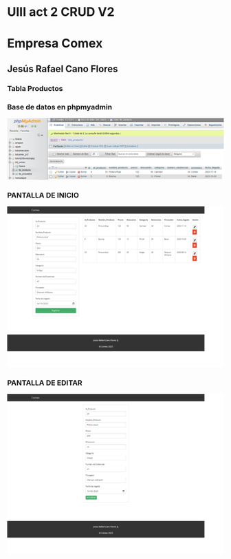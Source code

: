 # UIII  act 2 CRUD V2

# Empresa Comex

## Jesús Rafael Cano Flores

### Tabla Productos

### Base de datos en phpmyadmin

![BASE DE DATOS](https://github.com/JesusRafaelCanoFlores5A/act-2-CRUD-V2-Cano-Jes-s/blob/main/imagen_2023-11-14_162727896.png)


### PANTALLA DE INICIO
![PANTALLA DE INICIO](https://github.com/JesusRafaelCanoFlores5A/act-2-CRUD-V2-Cano-Jes-s/blob/main/imagen_2023-11-14_163113348.png)

### PANTALLA DE EDITAR
![PANTALLA DE EDITAR](https://github.com/JesusRafaelCanoFlores5A/act-2-CRUD-V2-Cano-Jes-s/blob/main/imagen_2023-11-14_163130194.png)


